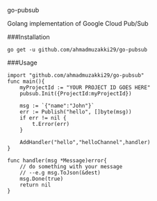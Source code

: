 go-pubsub

Golang implementation of Google Cloud Pub/Sub

###Installation

`go get -u github.com/ahmadmuzakki29/go-pubsub`


###Usage

```
import "github.com/ahmadmuzakki29/go-pubsub"
func main(){
    myProjectId := "YOUR PROJECT ID GOES HERE"
    pubsub.Init({ProjectId:myProjectId})
    
    msg := `{"name":"John"}`
    err := Publish("hello", []byte(msg))
    if err != nil {
        t.Error(err)
    }
    
    AddHandler("hello","helloChannel",handler)
}

func handler(msg *Message)error{
    // do something with your message
    // --e.g msg.ToJson(&dest)
    msg.Done(true)
    return nil
}
```